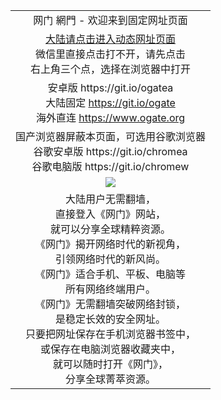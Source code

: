 ﻿<table>
  <tr></tr>
  <!--tr><td colspan=2 align=center><img src="https://cloud.githubusercontent.com/assets/11880933/13434984/f430fae2-e012-11e5-814f-c2df1e82b247.jpg" /></td></tr-->
  <tr>
    <td colspan=2 align=center>网门 網門 - 欢迎来到固定网址页面
    </td>
  </tr>
  <tr>
    <td colspan=2 align=center>
    <a href="https://d10zubyd3d0rjz.cloudfront.net/?from=ogGit" target="_blank">大陆请点击进入动态网址页面</a><br/>
      微信里直接点击打不开，请先点击<br/>右上角三个点，选择在浏览器中打开
    </td>
  </tr>
  <tr>
    <td colspan=2 align=center>
      安卓版 https://git.io/ogatea<br/>
      大陆固定 <a href="https://github.com/ogate/ogate/blob/master/README.md?ogWeb" target="_blank">https://git.io/ogate</a><br>
      海外直连 <a href="https://www.ogate.org/ogUP.aspx?name=oGate&from=ogGito" target="_blank">https://www.ogate.org</a>
    </td>
  </tr>
  <tr>
    <td colspan=2 align=center>国产浏览器屏蔽本页面，可选用谷歌浏览器<br/>
      谷歌安卓版 https://git.io/chromea<br/>
      谷歌电脑版 https://git.io/chromew
    </td>
  </tr>
  <tr>
    <td colspan=2 align=center><a href="https://d10zubyd3d0rjz.cloudfront.net/?from=ogGit" target="_blank"><img src="https://cloud.githubusercontent.com/assets/11880933/15631437/70d0a74e-259d-11e6-946f-6237b4b657bd.jpg" /></a></td>
  </tr>
  <tr>
    <td colspan=2 align=center>大陆用户无需翻墙，<br/>
直接登入《网门》网站，<br/>就可以分享全球精粹资源。<br/>
《网门》揭开网络时代的新视角，<br/>引领网络时代的新风尚。<br/>
《网门》适合手机、平板、电脑等<br/>所有网络终端用户。<br/>
《网门》无需翻墙突破网络封锁，<br/>是稳定长效的安全网址。<br/>
只要把网址保存在手机浏览器书签中，<br/>或保存在电脑浏览器收藏夹中，
<br/>就可以随时打开《网门》，<br/>分享全球菁萃资源。
    </td>
  </tr>
</table>

